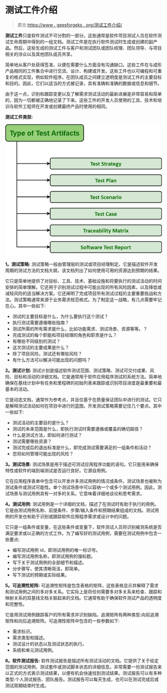 # 测试工件介绍

> 原文:[https://www . geesforgeks . org/测试工件介绍/](https://www.geeksforgeeks.org/introduction-of-test-artifacts/)

**测试工件**只是软件测试不可分割的一部分。这些通常是软件项目测试人员在软件测试生命周期中得到的一组文档。测试工件是在执行软件测试时生成或创建的副产品。然后，这些生成的测试工件与客户和测试团队或团队经理、团队领导、与项目相关的涉众以及其他团队成员共享。

简单地从客户处获得签准，以便在需要什么方面没有沟通缺口。这些工件在与成形产品相同的工件集合中进行交流、设计、构建或开发。这些工件也以可编程和可重复的格式实现，例如软件程序。在团队成员之间建立透明度是测试工件的主要目标和目的。因此，它们以适当的方式被记录，具有准确和准确的数据或信息和细节。

由于这一点，识别和跟踪变更以及了解需求测试活动的最新进展是非常容易和简单的，因为一切都被正确地记录了下来。这些工件的开发人员使用的工具、技术和培训与软件工程师在开发或创建最终产品时使用的相同。

**测试工件类型:**

![](img/30450e0ef259a9f157f71e68b9f27f15.png)

**1。测试策略:**
测试策略一般由管理层的测试或项目经理制定。它是描述软件开发周期的测试方法的文档大纲，该文档列出了如何使用可用的资源达到预期的结果。

它只是简单地提供了对目标、工具、技术、基础设施和将要执行的测试活动的时间安排的简单理解。它还用于识别测试过程中可能出现的所有风险因素，以及降低或减轻风险的适当解决方案。它还阐明了完成项目所有测试过程的主要重要挑战和方法。测试策略通常来源于业务需求规范格式。为了制定这一战略，有几点需要牢记在心。其中一些如下:

*   测试的主要目标是什么，为什么要执行这个测试？
*   执行测试需要遵循哪些指南？
*   测试所需的所有需求是什么，比如功能需求、测试场景、资源等等。？
*   完成测试的每个职能和项目经理的角色和职责是什么？
*   有哪些不同级别的测试？
*   这次测试的主要成果是什么？
*   除了项目风险，测试还有哪些风险？
*   有什么方法可以解决可能出现的问题吗？

**2。测试计划:**
测试计划是描述软件测试范围、测试策略、测试可交付成果、风险、目标和活动的详细文档。它是通常用于软件应用程序测试的系统方法。简单地确保在基线计划中有任务和里程碑的初始列表来跟踪或识别项目进度是最重要和最基本的活动。

它是动态文档，通常作为参考点，并且仅基于在质量保证团队中进行的测试。它只是解释测试活动如何在项目中进行的蓝图。开发测试策略需要记住几个要点。其中一些如下:

*   测试活动的主要目的是什么？
*   测试的未来范围是什么，即执行测试时需要遵循或覆盖的确切路径？
*   什么是测试方法，即如何进行测试？
*   测试需要哪些资源？
*   测试完成后的退出标准是什么，即完成测试需要满足的一组条件和活动？
*   您将如何管理可能出现的风险？

**3。测试场景:**
测试场景是用于描述可测试应用程序功能的语句。它只是用来确保特性或软件的端到端测试是否运行良好。它源自用例。

它在应用程序表单中包含可以开发许多测试用例的情况或条件。测试场景也被称为测试条件或测试可能性。单个测试场景中可以容纳一个或多个测试用例。因此，测试场景与测试用例具有一对多的关系。它意味着详细地谈论和思考需求。

**4。测试用例:**
测试用例是一个详细的文档，描述了在测试时有助于执行的用例。它是由测试用例名称、前提条件、步骤/输入条件和预期结果组成的文档。测试用例的开发也有助于识别或跟踪软件应用程序需求或设计中的问题。

它只是一组条件或变量，在这些条件或变量下，软件测试人员将识别被测系统是否满足要求或以正确的方式工作。为了编写好的测试用例，需要在测试用例中包含一些要点:

*   编写测试用例 id，即测试用例的唯一标识号。
*   编写测试用例名称，即测试用例的强标题。
*   写下关于测试用例的全部细节和描述。
*   分步骤写，使其清晰简洁，即简单。
*   写下测试的预期或实际结果。

**5。可追溯性矩阵:**
可追溯性矩阵是包含表格的矩阵，这些表格显示并解释了需求和测试用例之间的多对多关系。它实际上是将任何需要多对多关系来检查、跟踪和映射关系的双基线文档关联起来的文档。它通常有助于确保软件测试产品的透明度和完整性。

它是用测试用例跟踪客户的所有需求并识别缺陷。追溯矩阵有两种类型:向前追溯矩阵和向后追溯矩阵。可追溯性矩阵中包含的一些参数如下:

*   需求标识。
*   需求类型和描述。
*   测试设计的状态以及测试状态的执行。
*   系统和单元测试用例。

**6。软件测试报告:**
软件测试报告是描述所有测试活动的文档。它提供了关于给定范围的测试用例、测试套件或测试脚本状态的详细信息。非常需要一份测试报告来以正式的方式表示测试结果，以便有机会快速找到测试结果。测试报告可以有多种类型:个人测试报告、团队报告。测试报告可以每天生成，也可以在测试完成后或测试周期结束时生成。